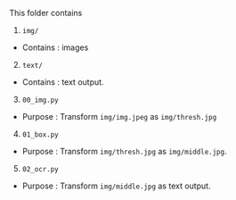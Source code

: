 This folder contains
1.  `img/`
-   Contains : images
2.  `text/`
-   Contains : text output.
3.  `00_img.py`
-   Purpose :  Transform `img/img.jpeg` as `img/thresh.jpg`
4.  `01_box.py`
-   Purpose : Transform `img/thresh.jpg` as `img/middle.jpg`. 
5.  `02_ocr.py`
-   Purpose : Transform `img/middle.jpg` as text output.
